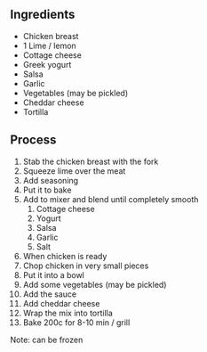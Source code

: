 ## Ingredients
- Chicken breast
- 1 Lime / lemon
- Cottage cheese
- Greek yogurt
- Salsa
- Garlic
- Vegetables (may be pickled)
- Cheddar cheese
- Tortilla
## Process
1. Stab the chicken breast with the fork
2. Squeeze lime over the meat
3. Add seasoning
4. Put it to bake
5. Add to mixer and blend until completely smooth
	1. Cottage cheese
	2. Yogurt
	3. Salsa
	4. Garlic
	5. Salt
6. When chicken is ready
7. Chop chicken in very small pieces
8. Put it into a bowl
9. Add some vegetables (may be pickled)
10. Add the sauce
11. Add cheddar cheese
12. Wrap the mix into tortilla
13. Bake 200c for 8-10 min / grill

Note: can be frozen
